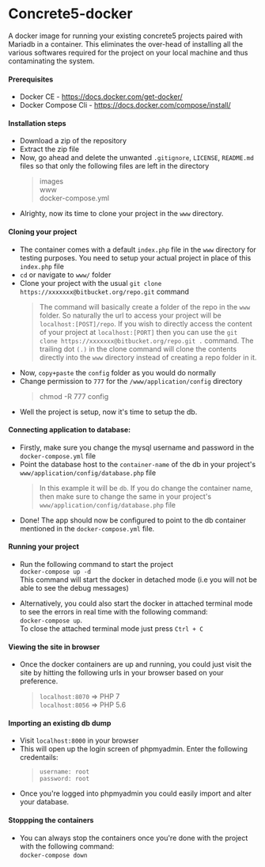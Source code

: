 # Concrete5-docker
A docker image for running your existing concrete5 projects paired with Mariadb in a container. This eliminates the over-head of installing all the various softwares required for the project on your local machine and thus contaminating the system. 

#### Prerequisites
- Docker CE - https://docs.docker.com/get-docker/
- Docker Compose Cli - https://docs.docker.com/compose/install/

#### Installation steps
- Download a zip of the repository
- Extract the zip file
- Now, go ahead and delete the unwanted `.gitignore`, `LICENSE`, `README.md` files so that only the following files are left in the directory
  > images\
  > www\
  > docker-compose.yml
- Alrighty, now its time to clone your project in the `www` directory. 

#### Cloning your project
- The container comes with a default `index.php` file in the `www` directory for testing purposes. You need to setup your actual project in place of this `index.php` file
- `cd` or navigate to `www/` folder 
- Clone your project with the usual `git clone https://xxxxxxx@bitbucket.org/repo.git` command
  > The command will basically create a folder of the repo in the `www` folder. So naturally the url to access your project will be `localhost:[POST]/repo`.
  > If you wish to directly access the content of your project at `localhost:[PORT]` then you can use the `git clone https://xxxxxxx@bitbucket.org/repo.git .` 
  > command. The trailing dot `(.)` in the clone command will clone the contents directly into the `www` directory instead of creating a repo folder in it. 
- Now, `copy+paste` the `config` folder as you would do normally
- Change permission to `777` for the `/www/application/config` directory
  > chmod -R 777 config
- Well the project is setup, now it's time to setup the db. 

#### Connecting application to database:
- Firstly, make sure you change the mysql username and password in the `docker-compose.yml` file
- Point the database host to the `container-name` of the db in your project's `www/application/config/database.php` file
  > In this example it will be `db`. If you do change the container name, then make sure to change the same in your project's `www/application/config/database.php` file
- Done! The app should now be configured to point to the db container mentioned in the `docker-compose.yml` file. 

#### Running your project
- Run the following command to start the project\
`docker-compose up -d`\
This command will start the docker in detached mode (i.e you will not be able to see the debug messages)

- Alternatively, you could also start the docker in attached terminal mode to see the errors in real time with the following command:\
`docker-compose up`. \
To close the attached terminal mode just press `Ctrl + C`

#### Viewing the site in browser
- Once the docker containers are up and running, you could just visit the site by hitting the following urls in your browser based on your preference.
  > `localhost:8070` => PHP 7\
  > `localhost:8056` => PHP 5.6

#### Importing an existing db dump
- Visit `localhost:8000` in your browser
- This will open up the login screen of phpmyadmin. Enter the following credentails:
  > `username: root`\
  > `password: root`
- Once you're logged into phpmyadmin you could easily import and alter your database. 

#### Stoppping the containers
- You can always stop the containers once you're done with the project with the following command:\
`docker-compose down`
